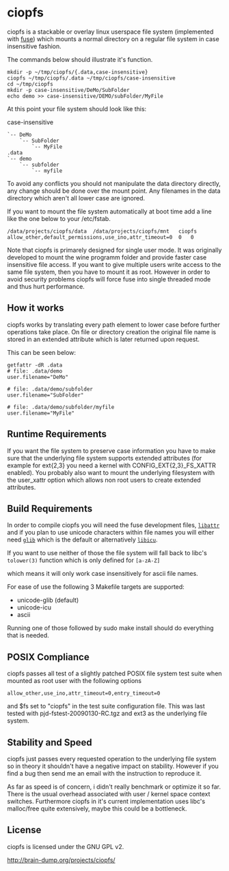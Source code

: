 # ciopfs

ciopfs is a stackable or overlay linux userspace file system (implemented with [fuse](http://fuse.sourceforge.org/)) which mounts a normal directory on a regular file system in case insensitive fashion.

The commands below should illustrate it's function.

```
mkdir -p ~/tmp/ciopfs/{.data,case-insensitive}
ciopfs ~/tmp/ciopfs/.data ~/tmp/ciopfs/case-insensitive
cd ~/tmp/ciopfs
mkdir -p case-insensitive/DeMo/SubFolder
echo demo >> case-insensitive/DEMO/subFolder/MyFile
```

At this point your file system should look like this:

case-insensitive
```
`-- DeMo
    `-- SubFolder
        `-- MyFile
.data
`-- demo
    `-- subfolder
        `-- myfile
```
To avoid any conflicts you should not manipulate the data directory directly, any change should be done over the mount point. Any filenames in the data directory which aren't all lower case are ignored.

If you want to mount the file system automatically at boot time add a line like the one below to your /etc/fstab.

```
/data/projects/ciopfs/data	/data/projects/ciopfs/mnt	ciopfs	allow_other,default_permissions,use_ino,attr_timeout=0	0	0
```

Note that ciopfs is primarely designed for single user mode. It was originally developed to mount the wine programm folder and provide faster case insensitive file access. If you want to give multiple users write access to the same file system, then you have to mount it as root. However in order to avoid security problems ciopfs will force fuse into single threaded mode and thus hurt performance.

## How it works

ciopfs works by translating every path element to lower case before further operations take place. On file or directory creation the original file name is stored in an extended attribute which is later returned upon request.

This can be seen below:

```
getfattr -dR .data
# file: .data/demo
user.filename="DeMo"

# file: .data/demo/subfolder
user.filename="SubFolder"

# file: .data/demo/subfolder/myfile
user.filename="MyFile"
```

## Runtime Requirements

If you want the file system to preserve case information you have to make sure that the underlying file system supports extended attributes (for example for ext{2,3} you need a kernel with CONFIG_EXT{2,3}_FS_XATTR enabled). You probably also want to mount the underlying filesystem with the user_xattr option which allows non root users to create extended attributes.

## Build Requirements

In order to compile ciopfs you will need the fuse development files, [`libattr`](http://acl.bestbits.at/download.html#Attr) and if you plan to use unicode characters within file names you will either need [`glib`](http://www.gtk.org/) which is the default or alternatively [`libicu`](http://www.icu-project.org/).

If you want to use neither of those the file system will fall back to libc's `tolower(3)` function which is only defined for `[a-zA-Z]`

which means it will only work case insensitively for ascii file names.

For ease of use the following 3 Makefile targets are supported:

* unicode-glib (default)
* unicode-icu
* ascii

Running one of those followed by sudo make install should do everything that is needed.

## POSIX Compliance

ciopfs passes all test of a slightly patched POSIX file system test suite when mounted as root user with the following options

```
allow_other,use_ino,attr_timeout=0,entry_timeout=0
```

and $fs set to "ciopfs" in the test suite configuration file. This was last tested with pjd-fstest-20090130-RC.tgz and ext3 as the underlying file system.

## Stability and Speed

ciopfs just passes every requested operation to the underlying file system so in theory it shouldn't have a negative impact on stability. However if you find a bug then send me an email with the instruction to reproduce it.

As far as speed is of concern, i didn't really benchmark or optimize it so far. There is the usual overhead associated with user / kernel space context switches. Furthermore ciopfs in it's current implementation uses libc's malloc/free quite extensively, maybe this could be a bottleneck.

## License

ciopfs is licensed under the GNU GPL v2.

http://brain-dump.org/projects/ciopfs/
